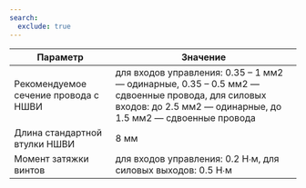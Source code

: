 ```yaml
---
search:
  exclude: true
---
```


| Параметр                                                                       | Значение                                                                                                                                                                                                                                                             |
|--------------------------------------------------------------------------------|----------------------------------------------------------------------------------------------------------------------------------------------------------------------------------------------------------------------------------------------------------------------|
| Рекомендуемое сечение провода с НШВИ                                           | для входов управления: 0.35 – 1 мм2 — одинарные, 0.35 – 0.5 мм2 — сдвоенные провода,  для силовых входов:  до 2.5 мм2 — одинарные, до 1.5 мм2 — сдвоенные провода                                                                                                    |
| Длина стандартной втулки НШВИ                                                  | 8 мм                                                                                                                                                                                                                                                                 |
| Момент затяжки винтов                                                          | для входов управления: 0.2 Н∙м, для силовых выходов: 0.5 Н∙м                                                                                                                                                                                                         |
